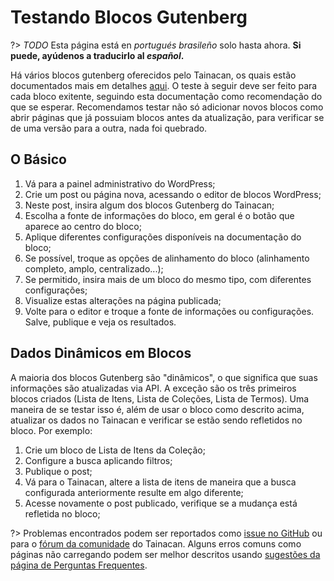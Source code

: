 # Testando Blocos Gutenberg

?> _TODO_ Esta página está en _portugués brasileño_ solo hasta ahora. **Si puede, ayúdenos a traducirlo al _español_.**

Há vários blocos gutenberg oferecidos pelo Tainacan, os quais estão documentados mais em detalhes [aqui](es-mx/../gutenberg-blocks.md). O teste à seguir deve ser feito para cada bloco exitente, seguindo esta documentação como recomendação do que se esperar. Recomendamos testar não só adicionar novos blocos como abrir páginas que já possuiam blocos antes da atualização, para verificar se de uma versão para a outra, nada foi quebrado.

## O Básico

1. Vá para a painel administrativo do WordPress;
2. Crie um post ou página nova, acessando o editor de blocos WordPress;
3. Neste post, insira algum dos blocos Gutenberg do Tainacan;
4. Escolha a fonte de informações do bloco, em geral é o botão que aparece ao centro do bloco;
5. Aplique diferentes configurações disponíveis na documentação do bloco;
6. Se possível, troque as opções de alinhamento do bloco (alinhamento completo, amplo, centralizado...);
7. Se permitido, insira mais de um bloco do mesmo tipo, com diferentes configurações;
8. Visualize estas alterações na página publicada;
9. Volte para o editor e troque a fonte de informações ou configurações. Salve, publique e veja os resultados.

## Dados Dinâmicos em Blocos

A maioria dos blocos Gutenberg são "dinâmicos", o que significa que suas informações são atualizadas via API. A exceção são os três primeiros blocos criados (Lista de Itens, Lista de Coleções, Lista de Termos). Uma maneira de se testar isso é, além de usar o bloco como descrito acima, atualizar os dados no Tainacan e verificar se estão sendo refletidos no bloco. Por exemplo:

1. Crie um bloco de Lista de Itens da Coleção;
2. Configure a busca aplicando filtros;
3. Publique o post;
4. Vá para o Tainacan, altere a lista de itens de maneira que a busca configurada anteriormente resulte em algo diferente;
5. Acesse novamente o post publicado, verifique se a mudança está refletida no bloco;

?> Problemas encontrados podem ser reportados como [issue no GitHub](https://github.com/tainacan/tainacan/issues ":ignore") ou para o [fórum da comunidade](https://tainacan.discourse.group ":ignore") do Tainacan. Alguns erros comuns como páginas não carregando podem ser melhor descritos usando [sugestões da página de Perguntas Frequentes](/es-mx/faq#acho-que-encontrei-um-erro-como-devo-proceder).
